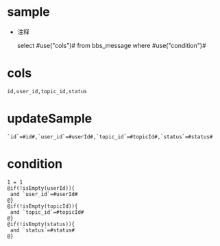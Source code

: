 sample
===
* 注释

	select #use("cols")# from bbs_message where #use("condition")#

cols
===

	id,user_id,topic_id,status

updateSample
===

	`id`=#id#,`user_id`=#userId#,`topic_id`=#topicId#,`status`=#status#

condition
===

	1 = 1  
	@if(!isEmpty(userId)){
	 and `user_id`=#userId#
	@}
	@if(!isEmpty(topicId)){
	 and `topic_id`=#topicId#
	@}
	@if(!isEmpty(status)){
	 and `status`=#status#
	@}
	
